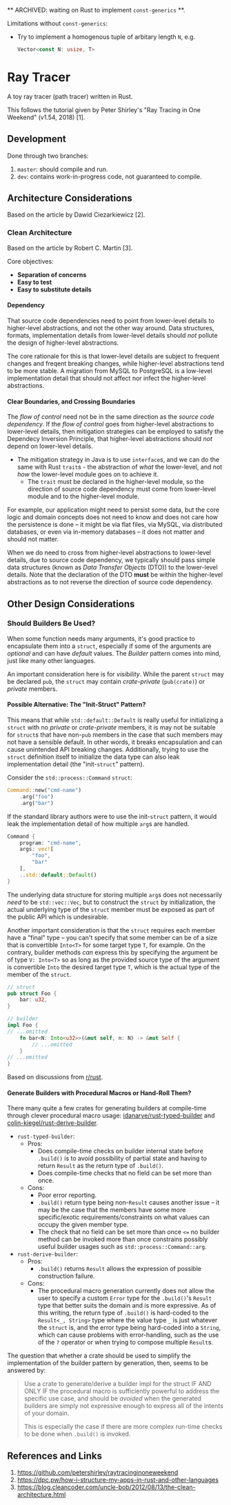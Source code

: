 ** ARCHIVED: waiting on Rust to implement `const-generics` **.

Limitations without `const-generics`:

- Try to implement a homogenous tuple of arbitary length `N`, e.g.

	```rust
	Vector<const N: usize, T>
	```

# Ray Tracer

A toy ray tracer (path tracer) written in Rust.

This follows the tutorial given by Peter Shirley's "Ray Tracing in One Weekend"
(v1.54, 2018) [1].

## Development

Done through two branches:

1. `master`: should compile and run.
2. `dev`: contains work-in-progress code, not guaranteed to compile.

## Architecture Considerations

Based on the article by Dawid Ciezarkiewicz [2].

### Clean Architecture

Based on the article by Robert C. Martin [3].

Core objectives:

- **Separation of concerns**
- **Easy to test**
- **Easy to substitute details**

#### Dependency

That source code dependencies need to point from lower-level details to
higher-level abstractions, and not the other way around. Data structures,
formats, implementation details from lower-level details should *not* pollute
the design of higher-level abstractions.

The core rationale for this is that lower-level details are subject to frequent
changes and freqent breaking changes, while higher-level abstractions tend to be
more stable. A migration from MySQL to PostgreSQL is a low-level implementation
detail that should not affect nor infect the higher-level abstractions.

#### Clear Boundaries, and Crossing Boundaries

The *flow of control* need not be in the same direction as the *source code
dependency*. If the *flow of control* goes from higher-level abstractions to
lower-level details, then mitigation strategies can be employed to satisfy the
Dependecy Inversion Principle, that higher-level abstractions should *not*
depend on lower-level details.

- The mitigation strategy in Java is to use `interface`s, and we can do the same
  with Rust `trait`s - the abstraction of *what* the lower-level, and not *how*
  the lower-level module goes on to achieve it.
	* The `trait` must be declared in the higher-level module, so the direction
	  of source code dependency must come from lower-level module and to the
	  higher-level module.

For example, our application might need to persist some data, but the core logic
and domain concepts does not need to know and does not care how the persistence
is done – it might be via flat files, via MySQL, via distributed databases, or
even via in-memory databases – it does not matter and should not matter.

When we do need to cross from higher-level abstractions to lower-level details,
due to source code dependency, we typically should pass simple data structures
(known as *Data Transfer Objects* (DTO)) to the lower-level details. Note that
the declaration of the DTO **must** be within the higher-level abstractions as
to not reverse the direction of source code dependency.

## Other Design Considerations

### Should Builders Be Used?

When some function needs many arguments, it's good practice to encapsulate them
into a `struct`, especially if some of the arguments are *optional* and can have
*default* values. The *Builder* pattern comes into mind, just like many other
languages.

An important consideration here is for *visibility*. While the parent `struct`
may be declared `pub`, the `struct` may contain *crate-private* (`pub(crate)`)
or *private* members.

#### Possible Alternative: The "Init-Struct" Pattern?

This means that while `std::default::Default` is really useful for initializing
a `struct` with no *private* or *crate-private* members, it is may not be
suitable for `struct`s that have non-`pub` members in the case that such members
may not have a sensible default. In other words, it breaks encapsulation and can
cause unintended API breaking changes. Additionally, trying to use the `struct`
definition itself to initialize the data type can also leak implementation
detail (the "init-`struct`" pattern).

Consider the `std::process::Command` `struct`:

```rust
Command::new("cmd-name")
	.arg("foo")
	.arg("bar")
```

If the standard library authors were to use the init-`struct` pattern, it would
leak the implementation detail of how multiple `arg`s are handled.

```rust
Command {
	program: "cmd-name",
	args: vec![
		"foo",
		"bar"
	],
	..std::default::Default()
}
```

The underlying data structure for storing multiple `arg`s does not necessarily
*need* to be `std::vec::Vec`, but to construct the `struct` by initialization,
the actual underlying type of the `struct` member must be exposed as part of the
public API which is undesirable.

Another important consideration is that the `struct` requires each member have a
"final" type – you can't specify that some member can be of a size that is
convertible `Into<T>` for some target type `T`, for example. On the contrary,
builder methods *can* express this by specifying the argument be of type
`V: Into<T>` so as long as the provided source type of the argument is
convertible `Into` the desired target type `T`, which is the actual type of the
member of the `struct`.

```rust
// struct
pub struct Foo {
	bar: u32,
}

// builder
impl Foo {
// ...omitted
	fn bar<N: Into<u32>>(&mut self, n: N) -> &mut Self {
		// ...omitted
	}
// ...omitted
}
```

Based on discussions from
[r/rust](https://www.reddit.com/r/rust/comments/fg6vrn/for_your_consideration_an_alternative_to_the/).

#### Generate Builders with Procedural Macros or Hand-Roll Them?

There many quite a few crates for generating builders at compile-time through
clever procedural macro usage:
[idanarye/rust-typed-builder](https://github.com/idanarye/rust-typed-builder)
and
[colin-kiegel/rust-derive-builder](https://github.com/colin-kiegel/rust-derive-builder).

- `rust-typed-builder`:
	- Pros:
		* Does compile-time checks on builder internal state before `.build()`
		  is to avoid possibility of partial state and having to return
		  `Result` as the return type of `.build()`.
		* Does compile-time checks that no field can be set more than once.
	- Cons:
		* Poor error reporting.
		* `.build()` return type being non-`Result` causes another issue – it
		  may be the case that the members have some more specific/exotic
		  requirements/constraints on what values can occupy the given member
		  type.
		* The check that no field can be set more than once `<=` no builder
		  method can be invoked more than once constrains possibly useful
		  builder usages such as `std::process::Command::arg`.
- `rust-derive-builder`:
	- Pros:
		* `.build()` returns `Result` allows the expression of possible
		  construction failure.
	- Cons:
		* The procedural macro generation currently does not allow the user to
		  specify a custom `Error` type for the `.build()`'s `Result` type that
		  better suits the domain and is more expressive. As of this writing,
		  the return type of `.build()` is hard-coded to the
		  `Result<_, String>` type where the value type `_` is just whatever the
		  `struct` is, and the error type being hard-coded into a `String`,
		  which can cause problems with error-handling, such as the use of the
		  `?` operator or when trying to compose multiple `Result`s.

The question that whether a crate should be used to simplify the implementation
of the builder pattern by generation, then, seems to be answered by:

> Use a crate to generate/derive a builder impl for the struct IF AND ONLY IF
> the procedural macro is sufficiently powerful to address the specific use
> case, and should be *avoided* when the generated builders are simply not
> expressive enough to express all of the intents of your domain.
>
> This is especially the case if there are more complex run-time checks to be
> done when `.build()` is invoked.

## References and Links

1. https://github.com/petershirley/raytracinginoneweekend
2. https://dpc.pw/how-i-structure-my-apps-in-rust-and-other-languages
3. https://blog.cleancoder.com/uncle-bob/2012/08/13/the-clean-architecture.html

